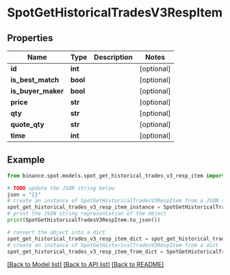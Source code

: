 # SpotGetHistoricalTradesV3RespItem


## Properties

Name | Type | Description | Notes
------------ | ------------- | ------------- | -------------
**id** | **int** |  | [optional] 
**is_best_match** | **bool** |  | [optional] 
**is_buyer_maker** | **bool** |  | [optional] 
**price** | **str** |  | [optional] 
**qty** | **str** |  | [optional] 
**quote_qty** | **str** |  | [optional] 
**time** | **int** |  | [optional] 

## Example

```python
from binance.spot.models.spot_get_historical_trades_v3_resp_item import SpotGetHistoricalTradesV3RespItem

# TODO update the JSON string below
json = "{}"
# create an instance of SpotGetHistoricalTradesV3RespItem from a JSON string
spot_get_historical_trades_v3_resp_item_instance = SpotGetHistoricalTradesV3RespItem.from_json(json)
# print the JSON string representation of the object
print(SpotGetHistoricalTradesV3RespItem.to_json())

# convert the object into a dict
spot_get_historical_trades_v3_resp_item_dict = spot_get_historical_trades_v3_resp_item_instance.to_dict()
# create an instance of SpotGetHistoricalTradesV3RespItem from a dict
spot_get_historical_trades_v3_resp_item_from_dict = SpotGetHistoricalTradesV3RespItem.from_dict(spot_get_historical_trades_v3_resp_item_dict)
```
[[Back to Model list]](../README.md#documentation-for-models) [[Back to API list]](../README.md#documentation-for-api-endpoints) [[Back to README]](../README.md)



